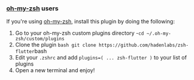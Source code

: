 <!-- Space: Projects -->
<!-- Parent: ZshFlutter -->
<!-- Title: Installation Oh-My-Zsh ZshFlutter -->
<!-- Label: ZshFlutter -->
<!-- Label: Project -->
<!-- Label: Installation -->
<!-- Label: Oh-My-Zsh -->
<!-- Include: docs/disclaimer.md -->
<!-- Include: ac:toc -->

### [oh-my-zsh](https://github.com/ohmyzsh/ohmyzsh) users

If you're using [oh-my-zsh](https://github.com/ohmyzsh/ohmyzsh), install this plugin by doing the following:

1. Go to your oh-my-zsh custom plugins directory -`cd ~/.oh-my-zsh/custom/plugins`
2. Clone the plugin `bash git clone https://github.com/hadenlabs/zsh-flutter`bash
3. Edit your `.zshrc` and add `plugins=( ... zsh-flutter )` to your list of plugins
4. Open a new terminal and enjoy!
